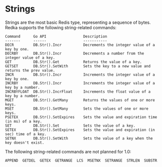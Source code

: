 # Strings

Strings are the most basic Redis type, representing a sequence of bytes. Redka supports the following string-related commands:

```
Command      Go API                 Description
-------      ------                 -----------
DECR         DB.Str().Incr          Decrements the integer value of a key by one.
DECRBY       DB.Str().Incr          Decrements a number from the integer value of a key.
GET          DB.Str().Get           Returns the value of a key.
GETSET       DB.Str().SetWith       Sets the key to a new value and returns the prev value.
INCR         DB.Str().Incr          Increments the integer value of a key by one.
INCRBY       DB.Str().Incr          Increments the integer value of a key by a number.
INCRBYFLOAT  DB.Str().IncrFloat     Increments the float value of a key by a number.
MGET         DB.Str().GetMany       Returns the values of one or more keys.
MSET         DB.Str().SetMany       Sets the values of one or more keys.
PSETEX       DB.Str().SetExpires    Sets the value and expiration time (in ms) of a key.
SET          DB.Str().Set           Sets the value of a key.
SETEX        DB.Str().SetExpires    Sets the value and expiration (in sec) time of a key.
SETNX        DB.Str().SetWith       Sets the value of a key when the key doesn't exist.
```

The following string-related commands are not planned for 1.0:

```
APPEND  GETDEL  GETEX  GETRANGE  LCS  MSETNX  SETRANGE  STRLEN  SUBSTR
```
